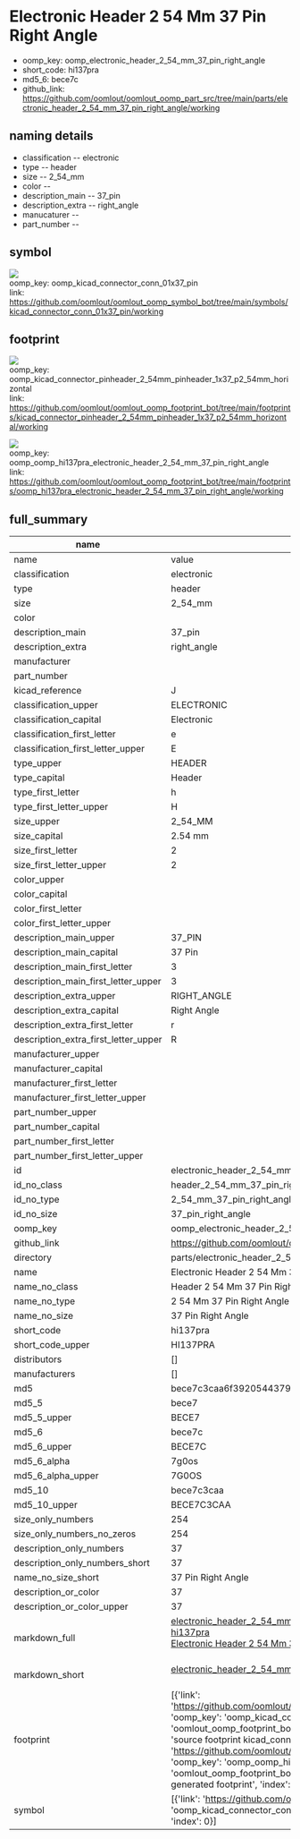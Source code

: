 # Electronic Header 2 54 Mm 37 Pin Right Angle

  
* oomp_key: oomp_electronic_header_2_54_mm_37_pin_right_angle 
* short_code: hi137pra
* md5_6: bece7c  
* github_link: https://github.com/oomlout/oomlout_oomp_part_src/tree/main/parts/electronic_header_2_54_mm_37_pin_right_angle/working  
## naming details
* classification -- electronic
* type -- header
* size -- 2_54_mm
* color -- 
* description_main -- 37_pin
* description_extra -- right_angle
* manucaturer -- 
* part_number -- 



## symbol

![](symbol/{index}/working/working_600.png)  
oomp_key: oomp_kicad_connector_conn_01x37_pin  
link: https://github.com/oomlout/oomlout_oomp_symbol_bot/tree/main/symbols/kicad_connector_conn_01x37_pin/working  

## footprint

![](footprint/{index}/working/working_600.png)  
oomp_key: oomp_kicad_connector_pinheader_2_54mm_pinheader_1x37_p2_54mm_horizontal  
link: https://github.com/oomlout/oomlout_oomp_footprint_bot/tree/main/footprints/kicad_connector_pinheader_2_54mm_pinheader_1x37_p2_54mm_horizontal/working  

![](footprint/{index}/working/working_600.png)  
oomp_key: oomp_oomp_hi137pra_electronic_header_2_54_mm_37_pin_right_angle  
link: https://github.com/oomlout/oomlout_oomp_footprint_bot/tree/main/footprints/oomp_hi137pra_electronic_header_2_54_mm_37_pin_right_angle/working  

## full_summary
| name | value | 
| --- | --- | 
| name | value | 
| classification | electronic | 
| type | header | 
| size | 2_54_mm | 
| color |  | 
| description_main | 37_pin | 
| description_extra | right_angle | 
| manufacturer |  | 
| part_number |  | 
| kicad_reference | J | 
| classification_upper | ELECTRONIC | 
| classification_capital | Electronic | 
| classification_first_letter | e | 
| classification_first_letter_upper | E | 
| type_upper | HEADER | 
| type_capital | Header | 
| type_first_letter | h | 
| type_first_letter_upper | H | 
| size_upper | 2_54_MM | 
| size_capital | 2.54 mm | 
| size_first_letter | 2 | 
| size_first_letter_upper | 2 | 
| color_upper |  | 
| color_capital |  | 
| color_first_letter |  | 
| color_first_letter_upper |  | 
| description_main_upper | 37_PIN | 
| description_main_capital | 37 Pin | 
| description_main_first_letter | 3 | 
| description_main_first_letter_upper | 3 | 
| description_extra_upper | RIGHT_ANGLE | 
| description_extra_capital | Right Angle | 
| description_extra_first_letter | r | 
| description_extra_first_letter_upper | R | 
| manufacturer_upper |  | 
| manufacturer_capital |  | 
| manufacturer_first_letter |  | 
| manufacturer_first_letter_upper |  | 
| part_number_upper |  | 
| part_number_capital |  | 
| part_number_first_letter |  | 
| part_number_first_letter_upper |  | 
| id | electronic_header_2_54_mm_37_pin_right_angle | 
| id_no_class | header_2_54_mm_37_pin_right_angle | 
| id_no_type | 2_54_mm_37_pin_right_angle | 
| id_no_size | 37_pin_right_angle | 
| oomp_key | oomp_electronic_header_2_54_mm_37_pin_right_angle | 
| github_link | https://github.com/oomlout/oomlout_oomp_part_src/tree/main/parts/electronic_header_2_54_mm_37_pin_right_angle/working | 
| directory | parts/electronic_header_2_54_mm_37_pin_right_angle | 
| name | Electronic Header 2 54 Mm 37 Pin Right Angle | 
| name_no_class | Header 2 54 Mm 37 Pin Right Angle | 
| name_no_type | 2 54 Mm 37 Pin Right Angle | 
| name_no_size | 37 Pin Right Angle | 
| short_code | hi137pra | 
| short_code_upper | HI137PRA | 
| distributors | [] | 
| manufacturers | [] | 
| md5 | bece7c3caa6f3920544379593f5c0eae | 
| md5_5 | bece7 | 
| md5_5_upper | BECE7 | 
| md5_6 | bece7c | 
| md5_6_upper | BECE7C | 
| md5_6_alpha | 7g0os | 
| md5_6_alpha_upper | 7G0OS | 
| md5_10 | bece7c3caa | 
| md5_10_upper | BECE7C3CAA | 
| size_only_numbers | 254 | 
| size_only_numbers_no_zeros | 254 | 
| description_only_numbers | 37 | 
| description_only_numbers_short | 37 | 
| name_no_size_short | 37 Pin Right Angle | 
| description_or_color | 37 | 
| description_or_color_upper | 37 | 
| markdown_full | [electronic_header_2_54_mm_37_pin_right_angle](https://github.com/oomlout/oomlout_oomp_part_src/tree/main/parts/electronic_header_2_54_mm_37_pin_right_angle/working)<br>[hi137pra](https://github.com/oomlout/oomlout_oomp_part_src/tree/main/parts/electronic_header_2_54_mm_37_pin_right_angle/working)<br>[Electronic Header 2 54 Mm 37 Pin Right Angle](https://github.com/oomlout/oomlout_oomp_part_src/tree/main/parts/electronic_header_2_54_mm_37_pin_right_angle/working)<br><br> | 
| markdown_short | [electronic_header_2_54_mm_37_pin_right_angle](https://github.com/oomlout/oomlout_oomp_part_src/tree/main/parts/electronic_header_2_54_mm_37_pin_right_angle/working)<br><br> | 
| footprint | [{'link': 'https://github.com/oomlout/oomlout_oomp_footprint_bot/tree/main/foootprntss/kicad_connector_pinheader_2_54mm_pinheader_1x37_p2_54mm_horizontal', 'oomp_key': 'oomp_kicad_connector_pinheader_2_54mm_pinheader_1x37_p2_54mm_horizontal', 'directory': 'oomlout_oomp_footprint_bot/footprints/kicad_connector_pinheader_2_54mm_pinheader_1x37_p2_54mm_horizontal//working/working.kicad_mod', 'note': 'source footprint kicad_connector_pinheader_2_54mm_pinheader_1x37_p2_54mm_horizontal', 'index': 0}, {'link': 'https://github.com/oomlout/oomlout_oomp_footprint_bot/tree/main/foootprntss/oomp_hi137pra_electronic_header_2_54_mm_37_pin_right_angle', 'oomp_key': 'oomp_oomp_hi137pra_electronic_header_2_54_mm_37_pin_right_angle', 'directory': 'oomlout_oomp_footprint_bot/footprints/oomp_hi137pra_electronic_header_2_54_mm_37_pin_right_angle//working/working.kicad_mod', 'note': 'oomp generated footprint', 'index': 1}] | 
| symbol | [{'link': 'https://github.com/oomlout/oomlout_oomp_symbol_bot/tree/main/symbols/kicad_connector_conn_01x37_pin', 'oomp_key': 'oomp_kicad_connector_conn_01x37_pin', 'directory': 'oomlout_oomp_symbol_bot/symbols/kicad_connector_conn_01x37_pin//working/working.kicad_sym', 'index': 0}] | 
